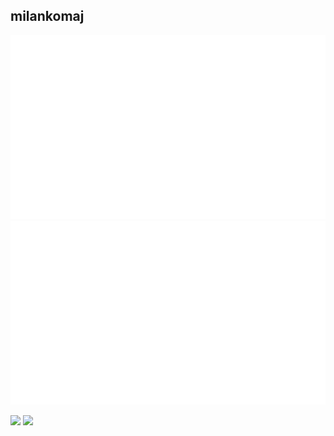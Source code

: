 ## milankomaj
![](https://github.com/milankomaj/stats/blob/master/generated/overview.svg)
![](https://github.com/milankomaj/stats/blob/master/generated/languages.svg)

![](https://dev-badge.eleonora.workers.dev/lastfm/last-played/last_fm_M?icon=lastfm&style=flat&scale=1.2)
![](https://dev-badge.eleonora.workers.dev/spotify/playback-state?icon=spotify&style=flat&scale=1.2)
